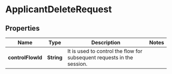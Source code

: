 # ApplicantDeleteRequest

## Properties
Name | Type | Description | Notes
------------ | ------------- | ------------- | -------------
**controlFlowId** | **String** | It is used to control the flow for subsequent requests in the session. | 
